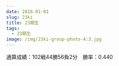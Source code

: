 ```yaml
---
date: 2016-01-01
slug: 23ki
title: 23期生
tags:
  - 23期生
image: /img/23ki-group-photo-4:3.jpg
---
```


通算成績：102戦44勝56負2分　勝率：0.440
